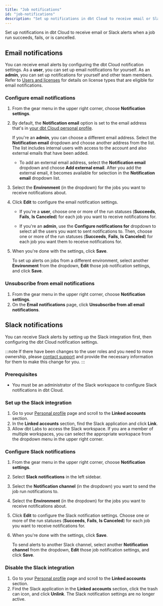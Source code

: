 ```yaml
---
title: "Job notifications"
id: "job-notifications"
description: "Set up notifications in dbt Cloud to receive email or Slack alerts about job run status."
---
```


Set up notifications in dbt Cloud to receive email or Slack alerts when a job run succeeds, fails, or is cancelled.

## Email notifications

You can receive email alerts by configuring the dbt Cloud notification settings. As a **user**, you can set up email notifications for yourself. As an **admin**, you can set up notifications for yourself and other team members. Refer to [Users and licenses](/docs/cloud/manage-access/seats-and-users) for details on license types that are eligible for email notifications.

### Configure email notifications

1. From the gear menu in the upper right corner, choose **Notification settings**.
1. By default, the **Notification email** option is set to the email address that's in [your dbt Cloud personal profile](https://cloud.getdbt.com/settings/profile). 

    If you're an **admin**, you can choose a different email address. Select the **Notification email** dropdown and choose another address from the list. The list includes internal users with access to the account and also external emails that have been added. 
    - To add an external email address, select the **Notification email** dropdown and choose **Add external email**. After you add the external email, it becomes available for selection in the **Notification email** dropdown list.

    <Lightbox src="/img/docs/deploy/example-notification-external-email.png" width="50%" title="Example of the Notification email dropdown"/>

1. Select the **Environment** (in the dropdown) for the jobs you want to receive notifications about. 

1. Click **Edit** to configure the email notification settings.

    - If you're a **user**, choose one or more of the run statuses (**Succeeds**, **Fails**, **Is Canceled**) for each job you want to receive notifications for.

    - If you're an **admin**, use the **Configure notifications for** dropdown to select all the users you want to sent notifications to. Then, choose one or more of the run statuses (**Succeeds**, **Fails**, **Is Canceled**) for each job you want them to receive notifications for.

1. When you're done with the settings, click **Save**.
    
    To set up alerts on jobs from a different environment, select another **Environment** from the dropdown, **Edit** those job notification settings, and click **Save**.

    <Lightbox src="/img/docs/deploy/example-email-notification-settings-page.png" width="100%" title="Example of the Email notifications page"/>

### Unsubscribe from email notifications
1. From the gear menu in the upper right corner, choose **Notification settings**.
1. On the **Email notifications** page, click **Unsubscribe from all email notifications**. 

## Slack notifications

You can receive Slack alerts by setting up the Slack integration first, then configuring the dbt Cloud notification settings.

:::note 
If there have been changes to the user roles and you need to move ownership, please [contact support](mailto:support@getdbt.com) and provide the necessary information for them to make this change for you.
:::

### Prerequisites 
- You must be an administrator of the Slack workspace to configure Slack notifications in dbt Cloud. 

### Set up the Slack integration

1. Go to your [Personal profile](https://cloud.getdbt.com/settings/profile) page and scroll to the **Linked accounts** section.
1. In the **Linked accounts** section, find the Slack application and click **Link**.
   <Lightbox src="/img/docs/dbt-cloud/Link-your-Slack-Profile.png" width="75%" title="Link for the Slack app"/>
1. Allow dbt Labs to access the Slack workspace. If you are a member of multiple workspaces, you can select the appropriate workspace from the dropdown menu in the upper right corner.
   <Lightbox src="/img/docs/dbt-cloud/Allow-dbt-to-access-slack.png" width="75%" title="Allow dbt access to Slack"/>

### Configure Slack notifications

1. From the gear menu in the upper right corner, choose **Notification settings**. 
1. Select **Slack notifications** in the left sidebar. 
1. Select the **Notification channel** (in the dropdown) you want to send the job run notifications to. 
    <Lightbox src="/img/docs/deploy/example-notification-slack-channels.png" width="75%" title="Example of the Notification channel dropdown"/>
1. Select the **Environment** (in the dropdown) for the jobs you want to receive notifications about. 
1. Click **Edit** to configure the Slack notification settings. Choose one or more of the run statuses (**Succeeds**, **Fails**, **Is Canceled**) for each job you want to receive notifications for.
1. When you're done with the settings, click **Save**.
    
    To send alerts to another Slack channel, select another **Notification channel** from the dropdown, **Edit** those job notification settings, and click **Save**.

    <Lightbox src="/img/docs/deploy/example-slack-notification-settings-page.png" width="100%" title="Example of the Slack notifications page"/>

### Disable the Slack integration

1. Go to your [Personal profile](https://cloud.getdbt.com/settings/profile) page and scroll to the **Linked accounts** section.
1. Find the Slack application in the **Linked accounts** section, click the trash can icon, and click **Unlink**. The Slack notification settings are no longer active.